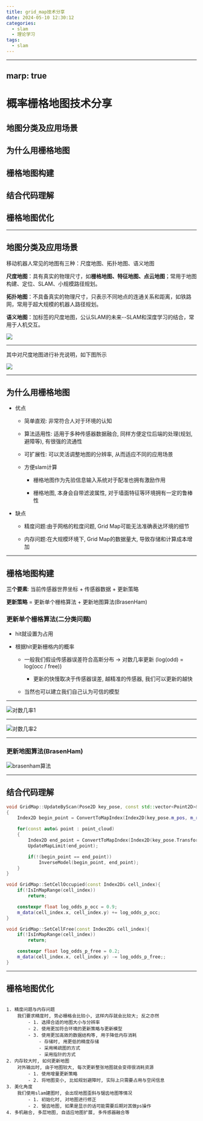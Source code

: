 ```yaml
---
title: grid_map技术分享
date: 2024-05-10 12:30:12
categories:
  - slam
  - 理论学习
tags:
  - slam
---
```


---
marp: true
---

# 概率栅格地图技术分享

## 地图分类及应用场景

## 为什么用栅格地图

## 栅格地图构建

## 结合代码理解

## 栅格地图优化

---

## 地图分类及应用场景

移动机器人常见的地图有三种：尺度地图、拓扑地图、语义地图

**尺度地图**：具有真实的物理尺寸，如**栅格地图、特征地图、点云地图**；常用于地图构建、定位、SLAM、小规模路径规划。

**拓扑地图**：不具备真实的物理尺寸，只表示不同地点的连通关系和距离，如铁路网，常用于超大规模的机器人路径规划。

**语义地图**：加标签的尺度地图，公认SLAM的未来--SLAM和深度学习的结合，常用于人机交互。

![](../imgs/%E5%9C%B0%E5%9B%BE%E5%88%86%E7%B1%BB.jpg)

---

其中对尺度地图进行补充说明，如下图所示

![](../imgs/%E5%B0%BA%E5%BA%A6%E5%9C%B0%E5%9B%BE.jpg)

---

## 为什么用栅格地图

- 优点

  - 简单直观: 非常符合人对于环境的认知

  - 算法适用性: 适用于多种传感器数据融合, 同样方便定位后端的处理(规划, 避障等), 有很强的流通性

  - 可扩展性: 可以灵活调整地图的分辨率, 从而适应不同的应用场景

  - 方便slam计算

    - 栅格地图作为先验信息输入系统对于配准也拥有激励作用

    - 栅格地图, 本身会自带滤波属性, 对于墙面特征等环境拥有一定的鲁棒性

- 缺点

  - 精度问题:由于网格的粒度问题, Grid Map可能无法准确表达环境的细节

  - 内存问题:在大规模环境下, Grid Map的数据量大, 导致存储和计算成本增加

---

## 栅格地图构建

**三个要素**: 当前传感器世界坐标 + 传感器数据 + 更新策略

**更新策略** = 更新单个栅格算法 + 更新地图算法(BrasenHam)

### 更新单个栅格算法(二分类问题)

- hit就设置为占用

- 根据hit更新栅格内的概率

  - 一般我们假设传感器误差符合高斯分布 -> 对数几率更新 (log(odd) = log(occ / free))

    - 更新的快慢取决于传感器误差, 越精准的传感器, 我们可以更新的越快

  - 当然也可以建立我们自己认为可信的模型

---

![对数几率1](../imgs/%E5%AF%B9%E6%95%B0%E5%87%A0%E7%8E%871.png "对数几率1")

---

![对数几率2](../imgs/%E5%AF%B9%E6%95%B0%E5%87%A0%E7%8E%872.png "对数几率2")

--- 

### 更新地图算法(BrasenHam)

![brasenham算法](../imgs/brasenham.png "brasenham算法")

---

## 结合代码理解

```cpp
void GridMap::UpdateByScan(Pose2D key_pose, const std::vector<Point2D>& point_cloud)
{
    Index2D begin_point = ConvertToMapIndex(Index2D(key_pose.m_pos, m_resolution));

    for(const auto& point : point_cloud)
    {
        Index2D end_point = ConvertToMapIndex(Index2D(key_pose.TransformAdd(point), m_resolution));
        UpdateMapLimit(end_point);

        if(!(begin_point == end_point))
            InverseModel(begin_point, end_point);
    }
}

void GridMap::SetCellOccupied(const Index2D& cell_index){
    if(!IsInMapRange(cell_index))
        return;

    constexpr float log_odds_p_occ = 0.9;
    m_data(cell_index.x, cell_index.y) += log_odds_p_occ;
}

void GridMap::SetCellFree(const Index2D& cell_index){
    if(!IsInMapRange(cell_index))
        return;

    constexpr float log_odds_p_free = 0.2;
    m_data(cell_index.x, cell_index.y) -= log_odds_p_free;;
}
```

---

## 栅格地图优化

```

1. 精度问题与内存问题
    我们要求精度时, 势必栅格会比较小, 这样内存就会比较大; 反之亦然
        - 1. 选择合适的地图大小与分辨率
        - 2. 使用更加符合环境的更新策略与更新模型
        - 3. 使用更加高效的数据结构等, 用于降低内存消耗
            - 存储时, 用更低的精度存储
            - 采用稀疏图的方式
            - 采用指针的方式
2. 内存较大时, 如何更新地图
    对外输出时, 由于地图较大, 每次更新整张地图就会变得很消耗资源
        - 1. 使用增量更新策略
        - 2. 将地图变小, 比如规划避障时, 实际上只需要占用与空闲信息
3. 美化角度
    我们使用slam建图时, 会出现地图歪斜与锯齿地图等情况
        - 1. 初始化时, 对地图进行修正
        - 2. 锯齿地图, 如果是显示的话可能需要后期对其做ps操作
4. 多机融合, 多层地图, 自适应地图扩展, 多传感器融合等
```
